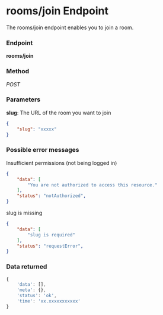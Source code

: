 # rooms/join Endpoint

The rooms/join endpoint enables you to join a room.

### Endpoint

**rooms/join**

### Method

_POST_

### Parameters

**slug**: The URL of the room you want to join

```json
{
    "slug": "xxxxx"
}
```

### Possible error messages

Insufficient permissions (not being logged in)
```json
{
    "data": [
        "You are not authorized to access this resource."
    ],
    "status": "notAuthorized",
}
```

slug is missing
```json
{
    "data": [
        "slug is required"
    ],
    "status": "requestError",
}
```

### Data returned

```js
{
    'data': [],
    'meta': {},
    'status': 'ok',
    'time': 'xx.xxxxxxxxxxx'
}
```
